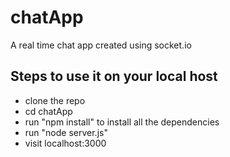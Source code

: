 # chatApp
A real time chat app created using socket.io

## Steps to use it on your local host
<ul>
<li>clone the repo</li>
<li>cd chatApp</li>
<li>run "npm install" to install all the dependencies</li>
<li>run "node server.js"</li>
<li>visit localhost:3000</li>
</ul>
